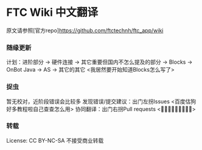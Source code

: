 # FTC Wiki 中文翻译
原文请参照[官方repo]<https://github.com/ftctechnh/ftc_app/wiki>

### 随缘更新
计划：进阶部分 -> 硬件连接 ->  其它重要但国内不怎么提及的部分 -> Blocks -> OnBot Java -> AS -> 其它的其它
<我居然要开始知道Blocks怎么写了>

### 捉虫
暂无校对，近阶段错误会比较多
发现错误/提交建议：出门左拐Issues <百度估狗好多教程啦自己查查怎么用>
协同翻译：出门右拐Pull requests <👏👏👏👏👏👏👏👏👏>

### 转载
License: CC BY-NC-SA
不接受商业转载